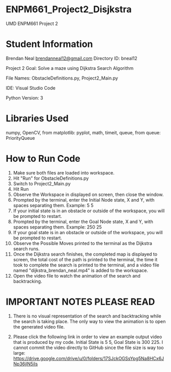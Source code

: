 # ENPM661_Project2_Disjkstra
UMD ENPM661 Project 2

# Student Information
Brendan Neal
brendanneal12@gmail.com
Directory ID: bneal12

Project 2 Goal: Solve a maze using Dijkstra Search Algorithm

File Names: ObstacleDefinitions.py, Project2_Main.py

IDE: Visual Studio Code

Python Version: 3

# Libraries Used
numpy, OpenCV, from matplotlib: pyplot, math, timeit, queue, from queue: PriorityQueue

# How to Run Code
1. Make sure both files are loaded into workspace.
2. Hit "Run" for ObstacleDefinitions.py
3. Switch to Project2_Main.py
4. Hit Run
5. Observe the Workspace in displayed on screen, then close the window.
6. Prompted by the terminal, enter the Initial Node state, X and Y, with spaces separating them. Example: 5 5
7. If your initial state is in an obstacle or outside of the workspace, you will be prompted to restart.
8. Prompted by the terminal, enter the Goal Node state, X and Y, with spaces separating them. Example: 250 25
9. If your goal state is in an obstacle or outside of the workspace, you will be prompted to restart.
10. Observe the Possible Moves printed to the terminal as the Dijkstra search runs.
11. Once the Dijkstra search finishes, the completed map is displayed to screen, the total cost of the path is printed to the terminal, the time it took to complete the search is printed to the terminal, and a video file named "dijkstra_brendan_neal.mp4" is added to the workspace.
12. Open the video file to watch the animation of the search and backtracking.

# IMPORTANT NOTES PLEASE READ
1. There is no visual representation of the search and backtracking while the search is taking place. The only way to view the animation is to open the generated video file.

2. Please click the following link in order to view an example output video that is produced by my code. Initial State is 5 5, Goal State is 300 225. I cannot commit the video directly to GitHub since the file size is way too large: https://drive.google.com/drive/u/0/folders/17SJckOGSsYpg5Na8HCx6JNp36jlN5ils




